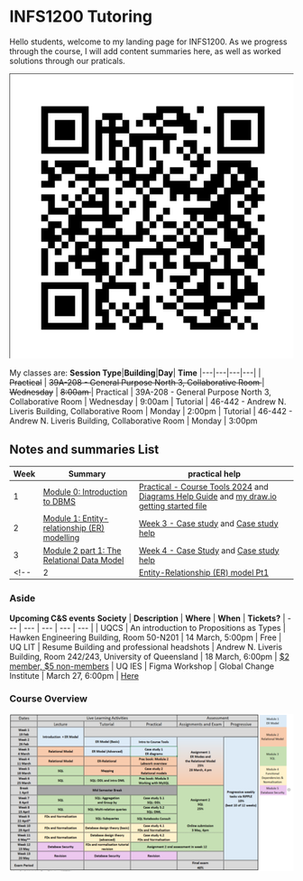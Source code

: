 # INFS1200 Tutoring

Hello students, welcome to my landing page for INFS1200. As we progress through the course, I will add content summaries here, as well as worked solutions through our praticals.

![alt text](assets\IMG43.PNG)


My classes are:
**Session Type**|**Building**|**Day**| **Time**
|---|---|---|---|
| <s>Practical</s> | <s>39A-208 - General Purpose North 3, Collaborative Room </s> | <s>Wednesday</s> | <s> 8:00am </s>
| Practical | 39A-208 - General Purpose North 3, Collaborative Room | Wednesday | 9:00am
| Tutorial | 46-442 - Andrew N. Liveris Building, Collaborative Room | Monday | 2:00pm
| Tutorial | 46-442 - Andrew N. Liveris Building, Collaborative Room | Monday | 3:00pm

## Notes and summaries List

|**Week**| **Summary** | **practical help** 
|---|---|---| 
|1|[Module 0: Introduction to DBMS](week2Summary.html)|[Practical - Course Tools 2024](coursetools2024.docx) and [Diagrams Help Guide](diagramsHelpGuide.pdf) and [my draw.io getting started file](assets/coursetools.drawio)
|2|[Module 1: Entity-relationship (ER) modelling](MODULE1.html)| [Week 3 - Case study](week3casestudy.pdf) and  [Case study help](practical2.html) 
|3|[Module 2 part 1: The Relational Data Model](module2p1.html)| [Week 4 - Case Study](week4casestudy.pdf) and [Case study help](practical3.html)
<!-- |2|[Entity-Relationship (ER) model Pt1](week2Summary.html)| [Tutorial solns](tutorial1solns.pdf) -->


### Aside

**Upcoming C&S events**
**Society** | **Description** | **Where** | **When** | **Tickets?**
| --- | --- | --- | --- | --- |
| UQCS | An introduction to Propositions as Types | Hawken Engineering Building, Room 50-N201 | 14 March, 5:00pm | Free
| UQ LIT | Resume Building and professional headshots | Andrew N. Liveris Building, Room 242/243, University of Queensland | 18 March, 6:00pm | [$2 member, $5 non-members](https://clubs.getqpay.com/?s=3220&eventid=23298)
| UQ IES | Figma Workshop | Global Change Institute | March 27, 6:00pm | [Here](https://lu.ma/figma24?fbclid=IwAR0blxk5wexlERBAUKWLz6V7jiPl_ZSwePVOLYF1NxtK8AGdAoN4u9DwNnQ)

### Course Overview

![Alt text](assets\IMG27.PNG)
